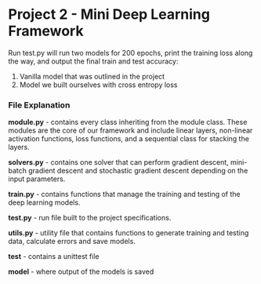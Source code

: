 # Project 2 - Mini Deep Learning Framework

Run test.py will run two models for 200 epochs, print the training loss along the way, and output the final train and test accuracy: 

1) Vanilla model that was outlined in the project
1) Model we built ourselves with cross entropy loss

### File Explanation
**module.py** - contains every class inheriting from the module class. These modules are the core of our framework and include linear layers, non-linear activation functions, loss functions, and a sequential class for stacking the layers. 

**solvers.py** - contains one solver that can perform gradient descent, mini-batch gradient descent and stochastic gradient descent depending on the input parameters. 

**train.py** - contains functions that manage the training and testing of the deep learning models.

**test.py** - run file built to the project specifications. 

**utils.py** - utility file that contains functions to generate training and testing data, calculate errors and save models. 

**test** - contains a unittest file

**model** - where output of the models is saved
